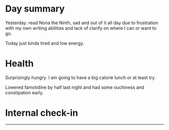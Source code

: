 # Day summary
Yesterday: read Nona the Ninth, sad and out of it all day due to frustration with my own writing abilities and lack of clarify on where I can or want to go. 

Today just kinda tired and low energy. 

# Health
Surprisingly hungry. I am going to have a big calorie lunch or at least try. 

Lowered famotidine by half last night and had some ouchiness and constipation early. 

# Internal check-in




------
